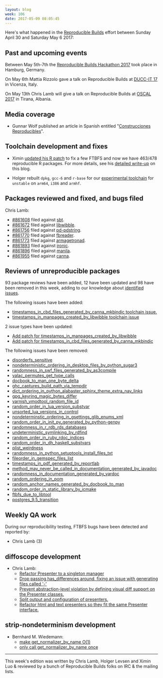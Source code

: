 ```yaml
---
layout: blog
week: 106
date: 2017-05-09 08:05:45
---
```


Here's what happened in the [Reproducible Builds](https://reproducible-builds.org) effort between Sunday April 30 and Saturday May 6 2017:

Past and upcoming events
------------------------

Between May 5th-7th the [Reproducible Builds Hackathon
2017](https://wiki.debian.org/ReproducibleBuilds/HamburgHackathon2017) took
place in Hamburg, Germany.

On May 6th Mattia Rizzolo gave a talk on Reproducible Builds at
[DUCC-IT 17](https://ducc.it) in Vicenza, Italy.

On May 13th Chris Lamb will give a talk on Reproducible Builds at [OSCAL 2017](https://oscal.openlabs.cc/) in Tirana, Albania.

Media coverage
--------------

- Gunnar Wolf published an article in Spanish entitled "[Construcciones Reproducibles](https://sg.com.mx/revista/54/construcciones-reproducibles)".

Toolchain development and fixes
-------------------------------

- Ximin [updated his R patch](https://stat.ethz.ch/pipermail/r-devel/2017-May/074181.html) to fix a few FTBFS and now we have 463/478 reproducible R packages. For more details, see his <a href="posts/reproducing-r-packages">detailed write-up</a> on this blog.

- Holger rebuilt `dpkg`, `gcc-6` and `r-base` for our [experimental toolchain](https://wiki.debian.org/ReproducibleBuilds/ExperimentalToolchain) for `unstable` on `arm64`, `i386` and `armhf`.

Packages reviewed and fixed, and bugs filed
-------------------------------------------

Chris Lamb:

* [#861608](https://bugs.debian.org/861608) filed against [sbt](https://tracker.debian.org/pkg/sbt).
* [#861672](https://bugs.debian.org/861672) filed against [libwibble](https://tracker.debian.org/pkg/libwibble).
* [#861756](https://bugs.debian.org/861756) filed against [pd-pdstring](https://tracker.debian.org/pkg/pd-pdstring).
* [#861770](https://bugs.debian.org/861770) filed against [fbreader](https://tracker.debian.org/pkg/fbreader).
* [#861773](https://bugs.debian.org/861773) filed against [armagetronad](https://tracker.debian.org/pkg/armagetronad).
* [#861893](https://bugs.debian.org/861893) filed against [ironic](https://tracker.debian.org/pkg/ironic).
* [#861896](https://bugs.debian.org/861896) filed against [manila](https://tracker.debian.org/pkg/manila).
* [#861955](https://bugs.debian.org/861955) filed against [canna](https://tracker.debian.org/pkg/canna).


Reviews of unreproducible packages
----------------------------------

93 package reviews have been added, 12 have been updated and 98 have been removed in this week,
adding to our knowledge about [identified issues](https://tests.reproducible-builds.org/debian/index_issues.html).

The following issues have been added:

- [timestamps\_in\_cbd\_files\_generated\_by\_canna\_mkbindic toolchain issue.](https://anonscm.debian.org/git/reproducible/notes.git/commit/?id=abfa6b45)
- [timestamps\_in\_manpages\_created\_by\_libwibble toolchain issue](https://anonscm.debian.org/git/reproducible/notes.git/commit/?id=915c7e79)

2 issue types have been updated:

- [Add patch for timestamps\_in\_manpages\_created\_by\_libwibble](https://anonscm.debian.org/git/reproducible/notes.git/commit/?id=5c535556)
- [Add patch for timestamps\_in\_cbd\_files\_generated\_by\_canna\_mkbindic](https://anonscm.debian.org/git/reproducible/notes.git/commit/?id=c6f6500d)


The following issues have been removed:

- [disorderfs\_sensitive](https://anonscm.debian.org/git/reproducible/notes.git/commit/?id=f21a15ad)
- [nondeterministic\_ordering\_in\_desktop\_files\_by\_python\_sugar3](https://anonscm.debian.org/git/reproducible/notes.git/commit/?id=b82e2453)
- [randomness\_in\_swf\_files\_generated\_by\_as3compile](https://anonscm.debian.org/git/reproducible/notes.git/commit/?id=ccdff7bc)
- [valac\_permutes\_get\_type\_calls](https://anonscm.debian.org/git/reproducible/notes.git/commit/?id=68c38e4b)
- [docbook\_to\_man\_one\_byte\_delta](https://anonscm.debian.org/git/reproducible/notes.git/commit/?id=a156620c)
- [ghc\_captures\_build\_path\_via\_tempdir](https://anonscm.debian.org/git/reproducible/notes.git/commit/?id=61624214)
- [dict\_ordering\_in\_python\_alabaster\_sphinx\_theme\_extra\_nav\_links](https://anonscm.debian.org/git/reproducible/notes.git/commit/?id=c864f797)
- [gpg\_keyring\_magic\_bytes\_differ](https://anonscm.debian.org/git/reproducible/notes.git/commit/?id=8ed2c204)
- [varnish\_vmodtool\_random\_file\_id](https://anonscm.debian.org/git/reproducible/notes.git/commit/?id=54e582cc)
- [random\_order\_in\_lua\_version\_substvar](https://anonscm.debian.org/git/reproducible/notes.git/commit/?id=92596dc1)
- [unsorted\_lua\_versions\_in\_control](https://anonscm.debian.org/git/reproducible/notes.git/commit/?id=0c9fae7c)
- [nondeterminstic\_ordering\_in\_gsettings\_glib\_enums\_xml](https://anonscm.debian.org/git/reproducible/notes.git/commit/?id=420323db)
- [random\_order\_in\_init\_py\_generated\_by\_python-genpy](https://anonscm.debian.org/git/reproducible/notes.git/commit/?id=4d1e366f)
- [randomness\_in\_r\_rdb\_rds\_databases](https://anonscm.debian.org/git/reproducible/notes.git/commit/?id=45b0f495)
- [undeterministic\_symlinking\_by\_rdfind](https://anonscm.debian.org/git/reproducible/notes.git/commit/?id=74744bfe)
- [random\_order\_in\_ruby\_rdoc\_indices](https://anonscm.debian.org/git/reproducible/notes.git/commit/?id=fa8634bc)
- [random\_order\_in\_dh\_haskell\_substvars](https://anonscm.debian.org/git/reproducible/notes.git/commit/?id=5aca5731)
- [plist\_weirdness](https://anonscm.debian.org/git/reproducible/notes.git/commit/?id=b3dfadfc)
- [randomness\_in\_python\_setuptools\_install\_files\_txt](https://anonscm.debian.org/git/reproducible/notes.git/commit/?id=0451c5f7)
- [fileorder\_in\_gemspec\_files\_list](https://anonscm.debian.org/git/reproducible/notes.git/commit/?id=fdd05684)
- [timestamps\_in\_pdf\_generated\_by\_reportlab](https://anonscm.debian.org/git/reproducible/notes.git/commit/?id=3c58fd2a)
- [method\_may\_never\_be\_called\_in\_documentation\_generated\_by\_javadoc](https://anonscm.debian.org/git/reproducible/notes.git/commit/?id=70f7cbe5)
- [randomness\_in\_documentation\_generated\_by\_yardoc](https://anonscm.debian.org/git/reproducible/notes.git/commit/?id=a1318b13)
- [random\_ordering\_in\_pom](https://anonscm.debian.org/git/reproducible/notes.git/commit/?id=bec69ada)
- [random\_anchor\_names\_generated\_by\_docbook\_to\_man](https://anonscm.debian.org/git/reproducible/notes.git/commit/?id=bbd07e0f)
- [random\_order\_in\_static\_library\_by\_icmake](https://anonscm.debian.org/git/reproducible/notes.git/commit/?id=df2e9932)
- [ftbfs\_due\_to\_libtool](https://anonscm.debian.org/git/reproducible/notes.git/commit/?id=f42c8c18)
- [postgres\_9.5\_transition](https://anonscm.debian.org/git/reproducible/notes.git/commit/?id=b06b1b08)

Weekly QA work
--------------

During our reproducibility testing, FTBFS bugs have been detected and reported by:

 - Chris Lamb (3)


diffoscope development
----------------------


- Chris Lamb:
  - [Refactor Presenter to a singleton manager](https://anonscm.debian.org/git/reproducible/diffoscope.git/commit/?id=1e8c1f6)
  - [Drop passing has\_differences around, fixing an issue with generating files called '-'](https://anonscm.debian.org/git/reproducible/diffoscope.git/commit/?id=32ff05e)
  - [Prevent abstraction-level violation by defining visual diff support on the Presenter classes.](https://anonscm.debian.org/git/reproducible/diffoscope.git/commit/?id=7b68309)
  - [Split output and configuration of presenters.](https://anonscm.debian.org/git/reproducible/diffoscope.git/commit/?id=3e8c0c9)
  - [Refactor html and text presenters so they fit the same Presenter interface.](https://anonscm.debian.org/git/reproducible/diffoscope.git/commit/?id=1671994)


strip-nondeterminism development
--------------------------------


- Bernhard M. Wiedemann:
  - [make get\_normalizer\_by\_name O(1)](https://anonscm.debian.org/git/reproducible/strip-nondeterminism.git/commit/?id=85cfb99)
  - [only call get\_normalizer\_by\_name once](https://anonscm.debian.org/git/reproducible/strip-nondeterminism.git/commit/?id=8571c7b)


-----

This week's edition was written by Chris Lamb, Holger Levsen and Ximin Luo & reviewed by a bunch of Reproducible Builds folks on IRC & the mailing lists.
